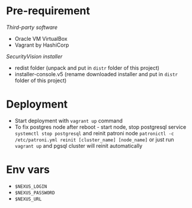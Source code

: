 # Pre-requirement
*Third-party software*
* Oracle VM VirtualBox
* Vagrant by HashiCorp

*SecurityVision installer*
* redist folder (unpack and put in `distr` folder of this project)
* installer-console.v5 (rename downloaded installer and put in `distr` folder of this project)

# Deployment
* Start deployment with `vagrant up` command
* To fix postgres node after reboot - start node, stop postgresql service `systemctl stop postgresql` and reinit patroni node `patronictl -c /etc/patroni.yml reinit [cluster_name] [node_name]` or just run `vagrant up` and pgsql cluster will reinit automatically

# Env vars
* `$NEXUS_LOGIN`
* `$NEXUS_PASSWORD`
* `$NEXUS_URL`
